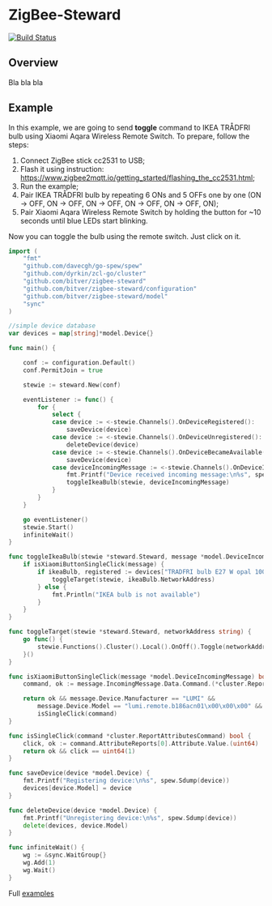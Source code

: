 # ZigBee-Steward

[![Build Status](https://cloud.drone.io/api/badges/dyrkin/zigbee-steward/status.svg??branch=master)](https://cloud.drone.io/dyrkin/zigbee-steward)

## Overview

Bla bla bla

## Example

In this example, we are going to send **toggle** command to IKEA TRÅDFRI bulb using Xiaomi  Aqara Wireless Remote Switch. 
To prepare, follow the steps:

1. Connect ZigBee stick cc2531 to USB;
2. Flash it using instruction: https://www.zigbee2mqtt.io/getting_started/flashing_the_cc2531.html;
3. Run the example;
4. Pair IKEA TRÅDFRI bulb by repeating 6 ONs and 5 OFFs one by one (ON -> OFF, ON -> OFF, ON -> OFF, ON -> OFF, ON -> OFF, ON);
5. Pair Xiaomi  Aqara Wireless Remote Switch by holding the button for ~10 seconds until blue LEDs start blinking.

Now you can toggle the bulb using the remote switch. Just click on it.


```go
import (
	"fmt"
	"github.com/davecgh/go-spew/spew"
	"github.com/dyrkin/zcl-go/cluster"
	"github.com/bitver/zigbee-steward"
	"github.com/bitver/zigbee-steward/configuration"
	"github.com/bitver/zigbee-steward/model"
	"sync"
)

//simple device database
var devices = map[string]*model.Device{}

func main() {

	conf := configuration.Default()
	conf.PermitJoin = true

	stewie := steward.New(conf)

	eventListener := func() {
		for {
			select {
			case device := <-stewie.Channels().OnDeviceRegistered():
				saveDevice(device)
			case device := <-stewie.Channels().OnDeviceUnregistered():
				deleteDevice(device)
			case device := <-stewie.Channels().OnDeviceBecameAvailable():
				saveDevice(device)
			case deviceIncomingMessage := <-stewie.Channels().OnDeviceIncomingMessage():
				fmt.Printf("Device received incoming message:\n%s", spew.Sdump(deviceIncomingMessage))
				toggleIkeaBulb(stewie, deviceIncomingMessage)
			}
		}
	}

	go eventListener()
	stewie.Start()
	infiniteWait()
}

func toggleIkeaBulb(stewie *steward.Steward, message *model.DeviceIncomingMessage) {
	if isXiaomiButtonSingleClick(message) {
		if ikeaBulb, registered := devices["TRADFRI bulb E27 W opal 1000lm"]; registered {
			toggleTarget(stewie, ikeaBulb.NetworkAddress)
		} else {
			fmt.Println("IKEA bulb is not available")
		}
	}
}

func toggleTarget(stewie *steward.Steward, networkAddress string) {
	go func() {
		stewie.Functions().Cluster().Local().OnOff().Toggle(networkAddress, 0xFF)
	}()
}

func isXiaomiButtonSingleClick(message *model.DeviceIncomingMessage) bool {
	command, ok := message.IncomingMessage.Data.Command.(*cluster.ReportAttributesCommand)

	return ok && message.Device.Manufacturer == "LUMI" &&
		message.Device.Model == "lumi.remote.b186acn01\x00\x00\x00" &&
		isSingleClick(command)
}

func isSingleClick(command *cluster.ReportAttributesCommand) bool {
	click, ok := command.AttributeReports[0].Attribute.Value.(uint64)
	return ok && click == uint64(1)
}

func saveDevice(device *model.Device) {
	fmt.Printf("Registering device:\n%s", spew.Sdump(device))
	devices[device.Model] = device
}

func deleteDevice(device *model.Device) {
	fmt.Printf("Unregistering device:\n%s", spew.Sdump(device))
	delete(devices, device.Model)
}

func infiniteWait() {
	wg := &sync.WaitGroup{}
	wg.Add(1)
	wg.Wait()
}
```

Full [examples](example/example.go)
